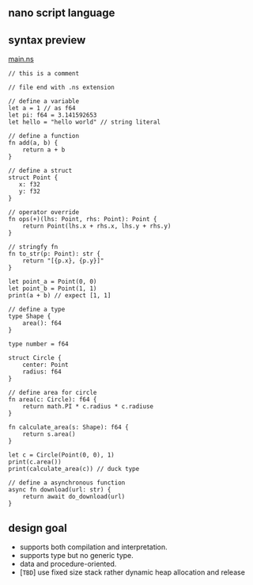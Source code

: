 nano script language
--------------------

## syntax preview
[main.ns](sample/main.ns)
```ns
// this is a comment

// file end with .ns extension

// define a variable
let a = 1 // as f64
let pi: f64 = 3.141592653
let hello = "hello world" // string literal

// define a function
fn add(a, b) {
    return a + b
}

// define a struct
struct Point {
   x: f32
   y: f32
}

// operator override
fn ops(+)(lhs: Point, rhs: Point): Point {
    return Point(lhs.x + rhs.x, lhs.y + rhs.y)
}

// stringfy fn
fn to_str(p: Point): str {
    return "[{p.x}, {p.y}]"
}

let point_a = Point(0, 0)
let point_b = Point(1, 1)
print(a + b) // expect [1, 1]

// define a type
type Shape {
    area(): f64
}

type number = f64

struct Circle {
    center: Point
    radius: f64
}

// define area for circle
fn area(c: Circle): f64 {
    return math.PI * c.radius * c.radiuse
}

fn calculate_area(s: Shape): f64 {
    return s.area()
}

let c = Circle(Point(0, 0), 1)
print(c.area())
print(calculate_area(c)) // duck type

// define a asynchronous function 
async fn download(url: str) {
    return await do_download(url)
}
```

## design goal
- supports both compilation and interpretation.
- supports type but no generic type.
- data and procedure-oriented.
- [`TBD`] use fixed size stack rather dynamic heap allocation and release